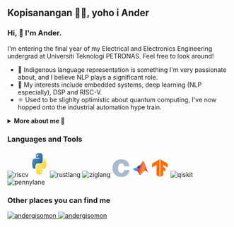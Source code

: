 ## Kopisanangan 👋😁, yoho i Ander
### Hi, 👋 I'm Ander. 

I'm entering the final year of my Electrical and Electronics Engineering undergrad at Universiti Teknologi PETRONAS. Feel free to look around!

- 🌾 Indigenous language representation is something I'm very passionate about, and I believe NLP plays a significant role.
- 🌄 My interests include embedded systems, deep learning (NLP especially), DSP and RISC-V.
- ⚛️ Used to be slighlty optimistic about quantum computing, I've now hopped onto the industrial automation hype train.

<details>
    <summary><strong>More about me 🤗</strong></summary>

  - 🙋‍♂️ I'm from Sabah.
  - 😄 I speak (and sing in) Kadazandusun, Malay, and English.
  - 🥚 I was born on the last day of 2003.

</details>

### Languages and Tools
<p align="left">
    <img src="https://riscv.org/wp-content/uploads/2020/06/riscv-color.svg" alt="riscv" width="100" height="40"/>
    <img src="https://raw.githubusercontent.com/devicons/devicon/master/icons/python/python-original.svg" alt="py" width="40" height="60"/>
    <img src="https://www.rustacean.net/assets/cuddlyferris.svg" alt="rustlang" width="50" height="40"/>
    <img src="https://upload.wikimedia.org/wikipedia/commons/8/83/Zig-logomark-2024.svg" alt="ziglang" width="50" height="40"/>
    <img src="https://raw.githubusercontent.com/devicons/devicon/master/icons/c/c-original.svg" alt="c" width="40" height="40"/>
    <img src="https://raw.githubusercontent.com/devicons/devicon/master/icons/matlab/matlab-original.svg" alt="matlab" width="40" height="40"/>
    <img src="https://raw.githubusercontent.com/devicons/devicon/master/icons/tensorflow/tensorflow-original.svg" alt="tf" width="40" height="40"/>
    <img src="https://upload.wikimedia.org/wikipedia/commons/5/51/Qiskit-Logo.svg" alt="qiskit" width="40" height="40"/>
    <img src="https://avatars.githubusercontent.com/u/64286425?s=200&v=4" alt="pennylane" width="40" height="40"/>
</p>

### Other places you can find me
<p align="left">
    <a href="https://youtube.com/@kogumilaan" target="blank">
        <img src="https://raw.githubusercontent.com/rahuldkjain/github-profile-readme-generator/master/src/images/icons/Social/youtube.svg" alt="andergisomon" height="40" width="40" />
    </a>
    <a href="https://huggingface.co/anderbogia" target="blank">
        <img src="https://huggingface.co/front/assets/huggingface_logo-noborder.svg" alt="andergisomon" height="40" width="43"/>
    </a> 
</p>

